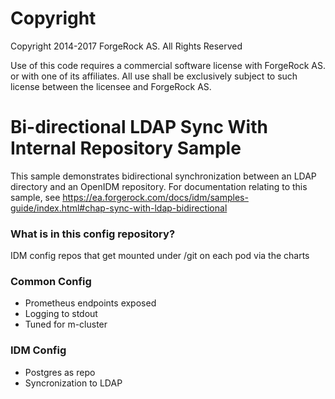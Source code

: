 Copyright
=============
Copyright 2014-2017 ForgeRock AS. All Rights Reserved

Use of this code requires a commercial software license with ForgeRock AS.
or with one of its affiliates. All use shall be exclusively subject
to such license between the licensee and ForgeRock AS.

Bi-directional LDAP Sync With Internal Repository Sample
========================================================

This sample demonstrates bidirectional synchronization between an LDAP directory
and an OpenIDM repository. For documentation relating to this sample, see
https://ea.forgerock.com/docs/idm/samples-guide/index.html#chap-sync-with-ldap-bidirectional

### What is in this config repository?
IDM config repos that get mounted under /git on each pod via
the charts 

### Common Config
- Prometheus endpoints exposed
- Logging to stdout
- Tuned for m-cluster

### IDM Config
- Postgres as repo
- Syncronization to LDAP
